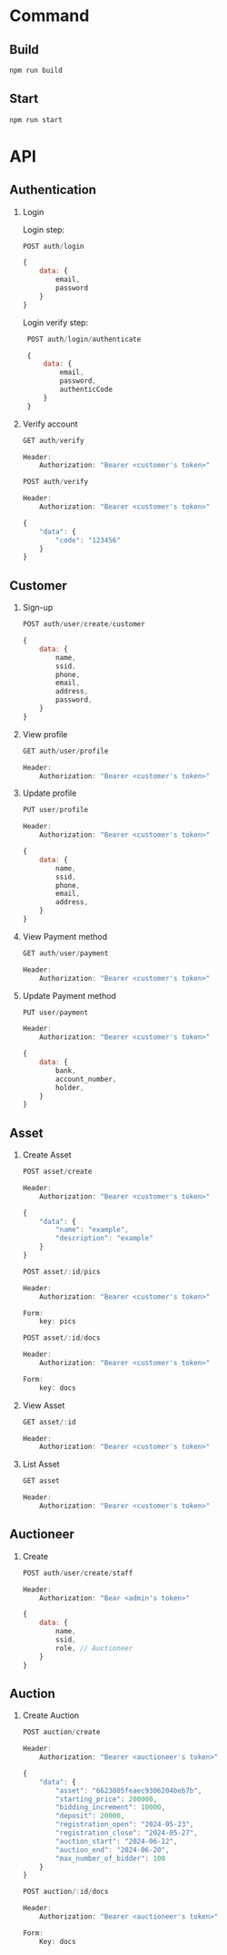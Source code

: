 # Command

## Build

```bash
npm run build
```

## Start

```bash
npm run start
```

# API

## Authentication

1. Login

    Login step:

    ```js
    POST auth/login

    {
        data: {
            email,
            password
        }
    }
    ```

    Login verify step:

    ```js
     POST auth/login/authenticate

     {
         data: {
             email,
             password,
             authenticCode
         }
     }
    ```

2. Verify account

    ```js
    GET auth/verify

    Header:
        Authorization: "Bearer <customer's token>"
    ```

    ```js
    POST auth/verify

    Header:
        Authorization: "Bearer <customer's token>"

    {
        "data": {
            "code": "123456"
        }
    }
    ```

## Customer

1. Sign-up

    ```js
    POST auth/user/create/customer

    {
        data: {
            name,
            ssid,
            phone,
            email,
            address,
            password,
        }
    }
    ```

2. View profile

    ```js
    GET auth/user/profile

    Header:
        Authorization: "Bearer <customer's token>"
    ```

3. Update profile

    ```js
    PUT user/profile

    Header:
        Authorization: "Bearer <customer's token>"

    {
        data: {
            name,
            ssid,
            phone,
            email,
            address,
        }
    }
    ```

4. View Payment method

    ```js
    GET auth/user/payment

    Header:
        Authorization: "Bearer <customer's token>"
    ```

5. Update Payment method

    ```js
    PUT user/payment

    Header:
        Authorization: "Bearer <customer's token>"

    {
        data: {
            bank,
            account_number,
            holder,
        }
    }
    ```

## Asset

1. Create Asset

    ```js
    POST asset/create

    Header:
        Authorization: "Bearer <customer's token>"

    {
        "data": {
            "name": "example",
            "description": "example"
        }
    }
    ```

    ```js
    POST asset/:id/pics

    Header:
        Authorization: "Bearer <customer's token>"

    Form:
        key: pics
    ```

    ```js
    POST asset/:id/docs

    Header:
        Authorization: "Bearer <customer's token>"

    Form:
        key: docs
    ```

2. View Asset

    ```js
    GET asset/:id

    Header:
        Authorization: "Bearer <customer's token>"
    ```

3. List Asset

    ```js
    GET asset

    Header:
        Authorization: "Bearer <customer's token>"
    ```

## Auctioneer

1. Create

    ```js
    POST auth/user/create/staff

    Header:
        Authorization: "Bear <admin's token>"

    {
        data: {
            name,
            ssid,
            role, // Auctioneer
        }
    }
    ```

## Auction

1. Create Auction

    ```js
    POST auction/create

    Header:
        Authorization: "Bearer <auctioneer's token>"

    {
        "data": {
            "asset": "6623805feaec9306204beb7b",
            "starting_price": 200000,
            "bidding_increment": 10000,
            "deposit": 20000,
            "registration_open": "2024-05-23",
            "registration_close": "2024-05-27",
            "auction_start": "2024-06-12",
            "auction_end": "2024-06-20",
            "max_number_of_bidder": 100
        }
    }
    ```

    ```js
    POST auction/:id/docs

    Header:
        Authorization: "Bearer <auctioneer's token>"

    Form:
        Key: docs
    ```
